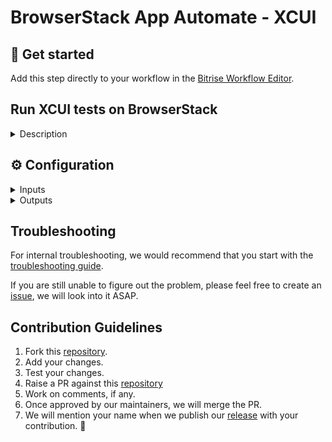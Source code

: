 # BrowserStack App Automate - XCUI

## 🧩 Get started

Add this step directly to your workflow in the [Bitrise Workflow Editor](https://devcenter.bitrise.io/en/steps-and-workflows/introduction-to-workflows.html).

## Run XCUI tests on BrowserStack

<details>
<summary>Description</summary>

Run your XCUI tests on BrowserStack App Automate. This step collects the built IPA from `$BITRISE_IPA_PATH` and the output bundle file from `$BITRISE_TEST_BUNDLE_PATH` environment variables.

## Configure the Step

Complete the following steps to configure BrowserStack's XCUI step in Bitrise:

1. Open the Workflow you want to use in the Workflow Editor.
​
2. Add the [Xcode Archive & Export for iOS](https://www.bitrise.io/integrations/steps/xcode-archive) and [Xcode Build for testing for iOS](https://www.bitrise.io/integrations/steps/xcode-build-for-test) steps to your workflow and configure them.
​
3. Add the **BrowserStack App Automate - XCUI** step below the **Xcode Archive & Export for iOS** and **Xcode Build for testing for iOS** steps.
​
4. Add your BrowserStack Username and Access Key in the **Authentication** step input.
​
5. For the **iOS app under test** input, the **BITRISE_IPA_PATH** output variable from the **Xcode Archive & Export for iOS** step exports the IPA file. Add `$BITRISE_IPA_PATH` to the **iOS app under test** input.<br /><br /> For the **XCUI test suite** input, the **BITRISE_TEST_BUNDLE_PATH** output variable from the **Xcode Build for testing for iOS step** exports the test suite. Add `$BITRISE_TEST_BUNDLE_PATH` to the **iOS app under test** input.<br /><br /> If you are not using  **Xcode Archive & Export for iOS** and **Xcode Build for testing for iOS** steps, ensure that the **iOS app under test** input points to the path of your app (`.ipa` file). Also, ensure that the **XCUI test suite** input points to the test suite runner file. In the case of the runner app, it should be in the `<any_path>/Debug-iphoneos` directory if you are providing an absolute path.<br />
​
6. Add one or more devices in the **Devices** step input.
​
7. Configure additional step inputs like **Debug logs** and **Test Configurations** and start your build.

</details>

## ⚙️ Configuration

<details>
<summary>Inputs</summary>

| Key | Description | Flags | Default |
| --- | --- | --- | --- |
| `iOS app` | Set the path of the app (.ipa) file. | Required | N/A |
| `XCUI test suite` | Set the path of the output bundle file. | Required | N/A |
| `Devices` | Provide one or more device-OS combination in a new line. For example: <br /> `iPhone 11-13` <br />`iPhone XS-15` | Required | N/A |
| `Instrumentation logs` | Generate instrumentation logs of the test session  | Optional | `true` |
| `Network logs` | Generate network logs of your test sessions to capture network traffic, latency, etc. | Optional | `false` |
| `Device Logs` | Generate device logs | Optional | `false` |
| `Capture screenshots` | Capture the screenshots of the test execution| Optional | `false` |
| `Video recording` | Record video of the test execution  | Optional | `true` |
| `Project name` | Project name of the tests | Optional | N/A |
| `Notify project status` | A callback URL to enable BrowserStack notify about completion of build under a given project.   | Optional | N/A  |
| `Local testing` | Enable local testing to retrieve app data hosted on local/private servers  |  Optional | `false` |
| `Test sharding` | Enable test sharding to split tests cases into different groups instead of running them sequentially. <br />Add the sharding value json here. <br />Examples: <br />**Input for only-testing strategy**: <br /> ```{"numberOfShards": 2, "mapping": [{"name": "Shard 1", "strategy": "only-testing", "values": ["SampleXCUITestsClass/testAlert", "SampleXCUITestsClass/testText"]}, {"name": "Shard 2", "strategy": "only-testing", "values": ["SampleXCUITestsClass/testLogin"]}]}``` <br /> **Input for skip-testing strategy**: ```{"numberOfShards": 2, "mapping": [{"name": "Shard 1", "strategy": "skip-testing", "values": ["SampleXCUITestsClass/testAlert"]}, {"name": "Shard 2", "strategy": "skip-testing", "values": ["SampleXCUITestsClass/testText"]}]}```|  Optional | N/A |
| `Filter test cases` | Provide comma-separated list of classes followed by the supported filtering strategy name `only-testing` and `skip-testing`.  <br /> Examples: <br />**For only-testing filtering strategy**: `only-testing SampleXCUITestsClass/testAlert, only-testing SampleXCUITestsClass/testText` <br /> **For skip-testing filtering strategy**: `skip-testing SampleXCUITestsClass/testAlert, skip-testing SampleXCUITestsClass/testText`  | Optional | N/A |
| `Run dynamic tests` | Enable to run runtime discoverable tests or dynamic tests  | Optional | `false`  |
| `Wait for build results` | Let pipeline wait for BrowserStack to complete the execution and get the test results  | Optional | `true` |
| `Test capabilities` | Enter capabilities in a key-value pair format on a new line. <br /><br />**For example**: <br />`coverage=true` <br />`geoLocation=CN"` | Optional | N/A |

</details>

<details>
<summary>Outputs</summary>

| Environment Variable | Description |
| --- | --- |
| `$BROWSERSTACK_BUILD_URL` |BrowserStack Dashboard url for the executed build|
| `$BROWSERSTACK_BUILD_STATUS`| Status of the executed build. Check out the [test results guide](https://www.browserstack.com/docs/app-automate/xcuitest/view-test-results) to learn about available status  |

</details>

## Troubleshooting

For internal troubleshooting, we would recommend that you start with the [troubleshooting guide](https://devcenter.bitrise.io/en/builds/build-data-and-troubleshooting.html).

If you are still unable to figure out the problem, please feel free to create an [issue](https://github.com/browserstack/browserstack-bitrise-xcui-step/issues), we will look into it ASAP.

## Contribution Guidelines

1. Fork this [repository](https://github.com/browserstack/browserstack-bitrise-xcui-step).
2. Add your changes.
3. Test your changes.
4. Raise a PR against this [repository](https://github.com/browserstack/browserstack-bitrise-xcui-step)
5. Work on comments, if any.
6. Once approved by our maintainers, we will merge the PR.
7. We will mention your name when we publish our [release](https://github.com/browserstack/browserstack-bitrise-xcui-step/releases) with your contribution. :slightly_smiling_face: